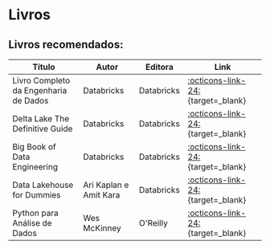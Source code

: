 # Livros

## Livros recomendados:

| Título                | Autor             | Editora       | Link      |
|-----------------------|-------------------|---------------|-----------|
|Livro Completo da Engenharia de Dados | Databricks | Databricks |[:octicons-link-24:](https://www.databricks.com/sites/default/files/2023-02/big_book-of-data-engineering_final_pt_br.pdf){target=_blank}|
|Delta Lake The Definitive Guide  | Databricks | Databricks |[:octicons-link-24:](https://www.databricks.com/sites/default/files/2024-11/delta-lake-the-definitive-guide-by-o-reilly.pdf){target=_blank}|
|Big Book of Data Engineering  | Databricks | Databricks |[:octicons-link-24:](https://www.databricks.com/sites/default/files/2024-07/2024-07-eb-big-book-of-data-engineering-3rd-edition.pdf){target=_blank}|
|Data Lakehouse for Dummies  | Ari Kaplan e Amit Kara | Databricks |[:octicons-link-24:](https://www.databricks.com/sites/default/files/2024-12/data-lakehouse-for-dummies-databricks-special-edition.pdf){target=_blank}|
|Python para Análise de Dados  | Wes McKinney | O'Reilly |[:octicons-link-24:](https://wesmckinney.com/book/){target=_blank}|

